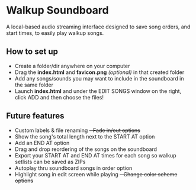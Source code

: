 # Walkup Soundboard
A local-based audio streaming interface designed to save song orders, and start times, to easily play walkup songs. 

## How to set up
- Create a folder/dir anywhere on your computer
- Drag the **index.html** and **favicon.png** _(optional)_ in that created folder
- Add any songs/sounds you may want to include in the soundboard in the same folder
- Launch **index.html** and under the EDIT SONGS window on the right, click ADD and then choose the files!

## Future features
- Custom labels & file renaming
~~- Fade in/out options~~
- Show the song's total length next to the START AT option
- Add an END AT option
- Drag and drop reordering of the songs on the soundboard
- Export your START AT and END AT times for each song so walkup setlists can be saved as ZIPs
- Autoplay thru soundboard songs in order option
- Highlight song in edit screen while playing
~~- Change color scheme options~~
